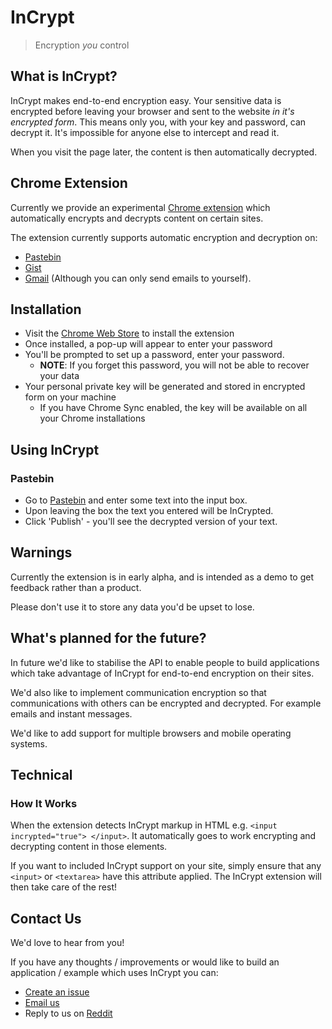 # InCrypt
> Encryption *you* control

## What is InCrypt?
InCrypt makes end-to-end encryption easy. Your sensitive data is encrypted before leaving your browser and sent to the website *in it's encrypted form*. This means only you, with your key and password, can decrypt it. It's impossible for anyone else to intercept and read it. 

When you visit the page later, the content is then automatically decrypted.

## Chrome Extension

Currently we provide an experimental [Chrome extension](https://chrome.google.com/webstore/detail/incrypt/dpjkdfkiiifaeandmfhdklbfiljjippf) which automatically encrypts and decrypts content on certain sites. 

The extension currently supports automatic encryption and decryption on:

* [Pastebin](http://pastebin.com)
* [Gist](http://gist.github.com)
* [Gmail](https://mail.google.com/mail/#inbox?compose=new) (Although you can only send emails to yourself).

## Installation

* Visit the [Chrome Web Store](https://chrome.google.com/webstore/detail/incrypt/dpjkdfkiiifaeandmfhdklbfiljjippf) to install the extension 
* Once installed, a pop-up will appear to enter your password
* You'll be prompted to set up a password, enter your password.
  * **NOTE**: If you forget this password, you will not be able to recover your data
* Your personal private key will be generated and stored in encrypted form on your machine
  * If you have Chrome Sync enabled, the key will be available on all your Chrome installations

## Using InCrypt

### Pastebin 

* Go to [Pastebin](http://pastebin.com) and enter some text into the input box. 
* Upon leaving the box the text you entered will be InCrypted.
* Click 'Publish' - you'll see the decrypted version of your text.

## Warnings

Currently the extension is in early alpha, and is intended as a demo to get feedback rather than a product.

Please don't use it to store any data you'd be upset to lose.

## What's planned for the future?

In future we'd like to stabilise the API to enable people to build applications which take advantage of InCrypt for end-to-end encryption on their sites.

We'd also like to implement communication encryption so that communications with others can be encrypted and decrypted. For example emails and instant messages.

We'd like to add support for multiple browsers and mobile operating systems.

## Technical
### How It Works
When the extension detects InCrypt markup in HTML e.g. `<input incrypted="true"> </input>`. It automatically goes to work encrypting and decrypting content in those elements.

If you want to included InCrypt support on your site, simply ensure that any `<input>` or `<textarea>` have this attribute applied. The InCrypt extension will then take care of the rest!

## Contact Us

We'd love to hear from you! 

If you have any thoughts / improvements or would like to build an application / example which uses InCrypt you can:

* [Create an issue](https://github.com/incrypt/incrypt/issues/new)
* [Email us](mailto:incrypt@googlegroups.com)
* Reply to us on [Reddit](http://reddit.com)
